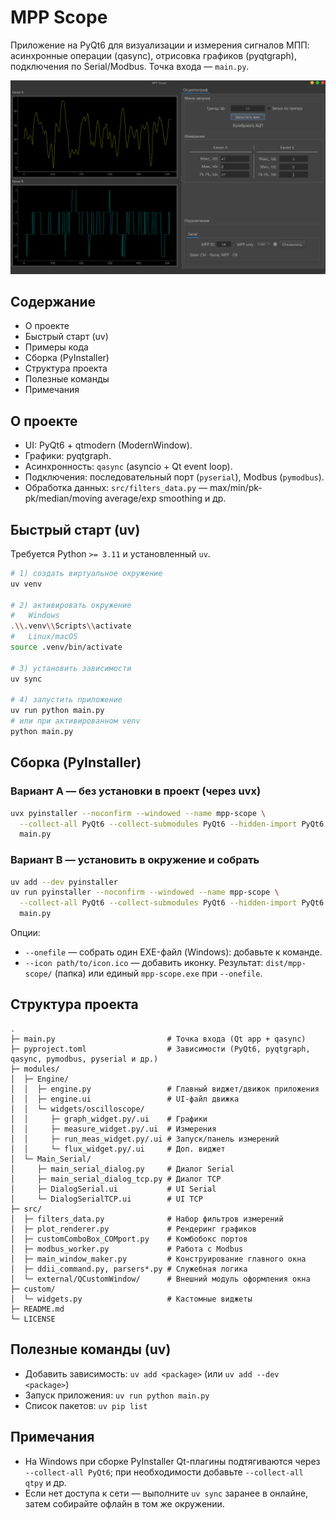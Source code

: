 # MPP Scope

Приложение на PyQt6 для визуализации и измерения сигналов МПП: асинхронные операции (qasync), отрисовка графиков (pyqtgraph), подключения по Serial/Modbus. Точка входа — `main.py`.

![Пример окна](pictures/image.png)
## Содержание
- О проекте
- Быстрый старт (uv)
- Примеры кода
- Сборка (PyInstaller)
- Структура проекта
- Полезные команды
- Примечания

## О проекте
- UI: PyQt6 + qtmodern (ModernWindow).
- Графики: pyqtgraph.
- Асинхронность: `qasync` (asyncio + Qt event loop).
- Подключения: последовательный порт (`pyserial`), Modbus (`pymodbus`).
- Обработка данных: `src/filters_data.py` — max/min/pk-pk/median/moving average/exp smoothing и др.

## Быстрый старт (uv)
Требуется Python `>= 3.11` и установленный `uv`.

```bash
# 1) создать виртуальное окружение
uv venv

# 2) активировать окружение
#   Windows
.\\.venv\\Scripts\\activate
#   Linux/macOS
source .venv/bin/activate

# 3) установить зависимости
uv sync

# 4) запустить приложение
uv run python main.py
# или при активированном venv
python main.py
```

## Сборка (PyInstaller)

### Вариант A — без установки в проект (через uvx)
```bash
uvx pyinstaller --noconfirm --windowed --name mpp-scope \
  --collect-all PyQt6 --collect-submodules PyQt6 --hidden-import PyQt6.sip \
  main.py
```

### Вариант B — установить в окружение и собрать
```bash
uv add --dev pyinstaller
uv run pyinstaller --noconfirm --windowed --name mpp-scope \
  --collect-all PyQt6 --collect-submodules PyQt6 --hidden-import PyQt6.sip \
  main.py
```

Опции:
- `--onefile` — собрать один EXE-файл (Windows): добавьте к команде.
- `--icon path/to/icon.ico` — добавить иконку.
Результат: `dist/mpp-scope/` (папка) или единый `mpp-scope.exe` при `--onefile`.

## Структура проекта
```text
.
├─ main.py                         # Точка входа (Qt app + qasync)
├─ pyproject.toml                  # Зависимости (PyQt6, pyqtgraph, qasync, pymodbus, pyserial и др.)
├─ modules/
│  ├─ Engine/
│  │  ├─ engine.py                 # Главный виджет/движок приложения
│  │  ├─ engine.ui                 # UI-файл движка
│  │  └─ widgets/oscilloscope/
│  │     ├─ graph_widget.py/.ui    # Графики
│  │     ├─ measure_widget.py/.ui  # Измерения
│  │     ├─ run_meas_widget.py/.ui # Запуск/панель измерений
│  │     └─ flux_widget.py/.ui     # Доп. виджет
│  └─ Main_Serial/
│     ├─ main_serial_dialog.py     # Диалог Serial
│     ├─ main_serial_dialog_tcp.py # Диалог TCP
│     ├─ DialogSerial.ui           # UI Serial
│     └─ DialogSerialTCP.ui        # UI TCP
├─ src/
│  ├─ filters_data.py              # Набор фильтров измерений
│  ├─ plot_renderer.py             # Рендеринг графиков
│  ├─ customComboBox_COMport.py    # Комбобокс портов
│  ├─ modbus_worker.py             # Работа с Modbus
│  ├─ main_window_maker.py         # Конструирование главного окна
│  ├─ ddii_command.py, parsers*.py # Служебная логика
│  └─ external/QCustomWindow/      # Внешний модуль оформления окна
├─ custom/
│  └─ widgets.py                   # Кастомные виджеты
├─ README.md
└─ LICENSE
```

## Полезные команды (uv)
- Добавить зависимость: `uv add <package>` (или `uv add --dev <package>`)  
- Запуск приложения: `uv run python main.py`
- Список пакетов: `uv pip list`

## Примечания
- На Windows при сборке PyInstaller Qt-плагины подтягиваются через `--collect-all PyQt6`; при необходимости добавьте `--collect-all qtpy` и др.
- Если нет доступа к сети — выполните `uv sync` заранее в онлайне, затем собирайте офлайн в том же окружении.
